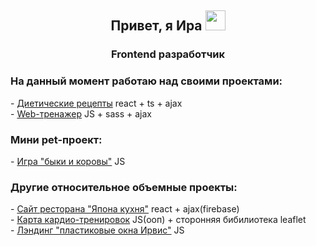 <h2 align="center">Привет, я Ира <img src="https://github.com/blackcater/blackcater/raw/main/images/Hi.gif" height="32"/></h2>
<h3 align="center">Frontend разработчик</h3>
<h3 >На данный момент работаю над своими проектами:</h3>
- <a href="https://github.com/IraM-skh/-recipes-react" target="_blank">Диетические рецепты</a>  react + ts + ajax
</br>
- <a href="https://github.com/IraM-skh/web_dev_trainer" target="_blank">Web-тренажер</a>  JS + sass + ajax
<h3 >Мини pet-проект:</h3>
- <a href="https://github.com/IraM-skh/bullsAndCows" target="_blank">Игра "быки и коровы"</a>  JS
<h3 >Другие относительное объемные проекты:</h3>
- <a href="https://github.com/IraM-skh/-japanese_cuisine" target="_blank">Сайт ресторана "Япона кухня"</a> react + ajax(firebase)
</br>
- <a href="https://github.com/IraM-skh/kardio_training_map" target="_blank">Карта кардио-тренировок</a> JS(ооп) + сторонняя бибилиотека leaflet
</br>
- <a href="https://github.com/IraM-skh/plastic_windows" target="_blank">Лэндинг "пластиковые окна Ирвис"</a> JS
</br></br>
